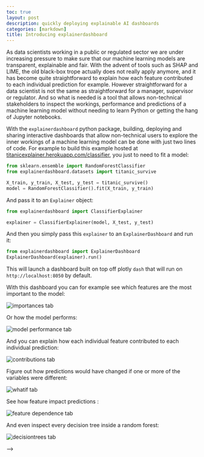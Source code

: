 ```yaml
---
toc: true
layout: post
description: quickly deploying explainable AI dashboards
categories: [markdown]
title: Introducing explainerdashboard
---
```

As data scientists working in a public or regulated sector we are under increasing pressure to make sure that our machine learning models are transparent, explainable and fair. With the advent of tools such as SHAP and LIME, the old black-box trope actually does not really apply anymore, and it has become quite straightforward to explain how each feature contributed to each individual prediction for example. However straightforward for a data scientist is not the same as straightforward for a manager, supervisor or regulator. And so what is needed is a tool that allows non-technical stakeholders to inspect the workings, performance and predictions of a machine learning model without needing to learn Python or getting the hang of Jupyter notebooks. 


With the `explainerdashboard` python package, building, deploying and sharing interactive dashboards
that allow non-technical users to explore the inner workings of a machine learning model 
can be done with just two lines of code. For example to build this example hosted at [titanicexplainer.herokuapp.com/classifier](titanicexplainer.herokuapp.com/classifier), you just to 
need to fit a model:

```python
from sklearn.ensemble import RandomForestClassifier
from explainerdashboard.datasets import titanic_survive

X_train, y_train, X_test, y_test = titanic_survive()
model = RandomForestClassifier().fit(X_train, y_train)
```

And pass it to an `Explainer` object:

```python
from explainerdashboard import ClassifierExplainer

explainer = ClassifierExplainer(model, X_test, y_test)
```

And then you simply pass this `explainer` to an `ExplainerDashboard` and run it:

```python
from explainerdashboard import ExplainerDashboard
ExplainerDashboard(explainer).run()
```

This will launch a dashboard built on top off plotly `dash` that will run on
`http://localhost:8050` by default. 



With this dashboard you can for example see which features are the most 
important to the model:

![](https://oegedijk.github.io/blog/images/explainerdashboard/tab_importances.png "importances tab")


Or how the model performs:

![](https://oegedijk.github.io/blog/images/explainerdashboard/tab_model_performance.png "model performance tab")

And you can explain how each individual feature contributed to each
individual prediction:

![](https://oegedijk.github.io/blog/images/explainerdashboard/tab_individual_predictions.png "contributions tab")

Figure out how predictions would have changed if one or more of the variables
were different:

![](https://oegedijk.github.io/blog/images/explainerdashboard/tab_whatif.png "whatif tab")

See how feature impact predictions :

![](https://oegedijk.github.io/blog/images/explainerdashboard/tab_feature_dependence.png "feature dependence tab")


And even inspect every decision tree inside a random forest:

![](https://oegedijk.github.io/blog/images/explainerdashboard/tab_decision_trees.png "decisiontrees tab")




 -->








